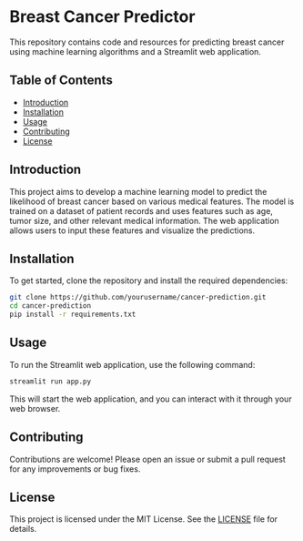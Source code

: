 # Breast Cancer Predictor

This repository contains code and resources for predicting breast cancer using machine learning algorithms and a Streamlit web application.

## Table of Contents
- [Introduction](#introduction)
- [Installation](#installation)
- [Usage](#usage)
- [Contributing](#contributing)
- [License](#license)

## Introduction
This project aims to develop a machine learning model to predict the likelihood of breast cancer based on various medical features. The model is trained on a dataset of patient records and uses features such as age, tumor size, and other relevant medical information. The web application allows users to input these features and visualize the predictions.

## Installation
To get started, clone the repository and install the required dependencies:
```bash
git clone https://github.com/yourusername/cancer-prediction.git
cd cancer-prediction
pip install -r requirements.txt
```

## Usage
To run the Streamlit web application, use the following command:
```bash
streamlit run app.py
```
This will start the web application, and you can interact with it through your web browser.

## Contributing
Contributions are welcome! Please open an issue or submit a pull request for any improvements or bug fixes.

## License
This project is licensed under the MIT License. See the [LICENSE](LICENSE) file for details.
